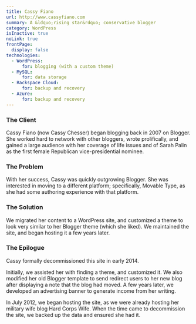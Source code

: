 ```yaml
---
title: Cassy Fiano
url: http://www.cassyfiano.com
summary: A &ldquo;rising star&rdquo; conservative blogger
category: WordPress
isInactive: true
noLink: true
frontPage:
  display: false
technologies:
  - WordPress:
      for: blogging (with a custom theme)
  - MySQL:
      for: data storage
  - Rackspace Cloud:
      for: backup and recovery
  - Azure:
      for: backup and recovery
---
```

### The Client

Cassy Fiano (now Cassy Chesser) began blogging back in 2007 on Blogger. She worked hard to network with other bloggers, wrote prolifically, and gained a large audience with her coverage of life issues and of Sarah Palin as the first female Republican vice-presidential nominee.

### The Problem

With her success, Cassy was quickly outgrowing Blogger. She was interested in moving to a different platform; specifically, Movable Type, as she had some authoring experience with that platform.

### The Solution

We migrated her content to a WordPress site, and customized a theme to look very similar to her Blogger theme (which she liked). We maintained the site, and began hosting it a few years later.

### The Epilogue

Cassy formally decommissioned this site in early 2014.

<hidden-section heading="The Process">

  Initially, we assisted her with finding a theme, and customized it. We also modified her old Blogger template to send redirect users to her new blog after displaying a note that the blog had moved. A few years later, we developed an advertising banner to generate income from her writing.

  In July 2012, we began hosting the site, as we were already hosting her military wife blog <nuxt-link to="/solutions/hard-corps-wife" title="Hard Corps Wife &bull; Bit Badger Solutions">Hard Corps Wife</nuxt-link>. When the time came to decommission the site, we backed up the data and ensured she had it.

</hidden-section>
